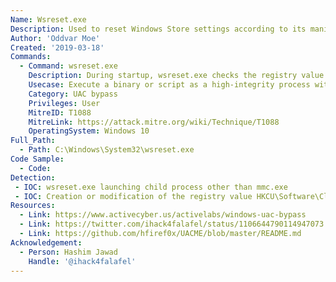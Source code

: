 ```yaml
---
Name: Wsreset.exe
Description: Used to reset Windows Store settings according to its manifest file
Author: 'Oddvar Moe'
Created: '2019-03-18'
Commands:
  - Command: wsreset.exe
    Description: During startup, wsreset.exe checks the registry value HKCU\Software\Classes\AppX82a6gwre4fdg3bt635tn5ctqjf8msdd2\Shell\open\command for the command to run. Binary will be executed as a high-integrity process without a UAC prompt being displayed to the user. 
    Usecase: Execute a binary or script as a high-integrity process without a UAC prompt. 
    Category: UAC bypass
    Privileges: User
    MitreID: T1088
    MitreLink: https://attack.mitre.org/wiki/Technique/T1088
    OperatingSystem: Windows 10
Full_Path:
  - Path: C:\Windows\System32\wsreset.exe
Code Sample:
  - Code: 
Detection:
 - IOC: wsreset.exe launching child process other than mmc.exe
 - IOC: Creation or modification of the registry value HKCU\Software\Classes\AppX82a6gwre4fdg3bt635tn5ctqjf8msdd2\Shell\open\command
Resources:
  - Link: https://www.activecyber.us/activelabs/windows-uac-bypass
  - Link: https://twitter.com/ihack4falafel/status/1106644790114947073
  - Link: https://github.com/hfiref0x/UACME/blob/master/README.md
Acknowledgement:
  - Person: Hashim Jawad
    Handle: '@ihack4falafel'
---
```

